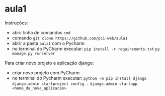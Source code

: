 # aula1

Instruções:
* abrir linha de comandos `cmd`
* comando `git clone https://github.com/pci-web/aula1`
* abrir a pasta `aula1` com o Pycharm
* no terminal do PyCharm executar:
`pip install -r requirements.txt`
`py manage.py runserver`

Para criar novo projeto e aplicação django:
* criar novo projeto com PyCharm
* no terminal do Pycharm executar:
`python -m pip install django`
`django-admin startproject config .`
`django-admin startapp <nome_da_nova_aplicacao>` 

